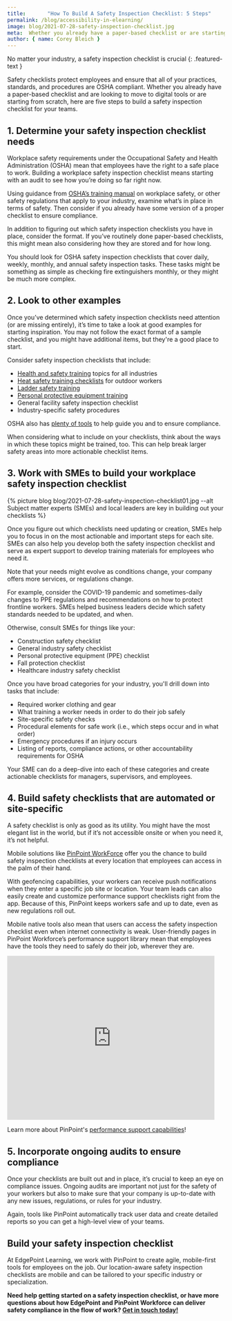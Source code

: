 ```yaml
---
title:       "How To Build A Safety Inspection Checklist: 5 Steps"
permalink: /blog/accessibility-in-elearning/
image: blog/2021-07-28-safety-inspection-checklist.jpg
meta:  Whether you already have a paper-based checklist or are starting from scratch, here are five steps to build a digital safety inspection checklist for your teams.
author: { name: Corey Bleich }
---
```


No matter your industry, a safety inspection checklist is crucial
{: .featured-text }

Safety checklists protect employees and ensure that all of your practices, standards, and procedures are OSHA compliant. Whether you already have a paper-based checklist and are looking to move to digital tools or are starting from scratch, here are five steps to build a safety inspection checklist for your teams.

## 1. Determine your safety inspection checklist needs 

Workplace safety requirements under the Occupational Safety and Health Administration (OSHA) mean that employees have the right to a safe place to work. Building a workplace safety inspection checklist means starting with an audit to see how you’re doing so far right now.

Using guidance from [OSHA’s training manual](https://www.osha.gov/sites/default/files/publications/osha2254.pdf) on workplace safety, or other safety regulations that apply to your industry, examine what’s in place in terms of safety. Then consider if you already have some version of a proper checklist to ensure compliance.

In addition to figuring out which safety inspection checklists you have in place, consider the format. If you’ve routinely done paper-based checklists, this might mean also considering how they are stored and for how long.

You should look for OSHA safety inspection checklists that cover daily, weekly, monthly, and annual safety inspection tasks. These tasks might be something as simple as checking fire extinguishers monthly, or they might be much more complex.

## 2. Look to other examples

Once you’ve determined which safety inspection checklists need attention (or are missing entirely), it’s time to take a look at good examples for starting inspiration. You may not follow the exact format of a sample checklist, and you might have additional items, but they're a good place to start.

Consider safety inspection checklists that include:

* [Health and safety training](/blog/employee-safety-training-topics/) topics for all industries
* [Heat safety training checklists](/blog/heat-safety-training/) for outdoor workers
* [Ladder safety training](h/blog/ladder-safety-training/)
* [Personal protective equipment training](/blog/ppe-training/)
* General facility safety inspection checklist
* Industry-specific safety procedures

OSHA also has [plenty of tools](https://www.osha.gov/complianceassistance/quickstarts/general-industry) to help guide you and to ensure compliance. 

When considering what to include on your checklists, think about the ways in which these topics might be trained, too. This can help break larger safety areas into more actionable checklist items.

## 3. Work with SMEs to build your workplace safety inspection checklist 


{% picture blog blog/2021-07-28-safety-inspection-checklist01.jpg --alt Subject matter experts (SMEs) and local leaders are key in building out your checklists %}



Once you figure out which checklists need updating or creation, SMEs help you to focus in on the most actionable and important steps for each site. SMEs can also help you develop both the safety inspection checklist and serve as expert support to develop training materials for employees who need it.

Note that your needs might evolve as conditions change, your company offers more services, or regulations change.

For example, consider the COVID-19 pandemic and sometimes-daily changes to PPE regulations and recommendations on how to protect frontline workers. SMEs helped business leaders decide which safety standards needed to be updated, and when.

Otherwise, consult SMEs for things like your:

* Construction safety checklist
* General industry safety checklist
* Personal protective equipment (PPE) checklist
* Fall protection checklist
* Healthcare industry safety checklist

Once you have broad categories for your industry, you'll drill down into tasks that include:

* Required worker clothing and gear
* What training a worker needs in order to do their job safely
* Site-specific safety checks
* Procedural elements for safe work (i.e., which steps occur and in what order)
* Emergency procedures if an injury occurs
* Listing of reports, compliance actions, or other accountability requirements for OSHA

Your SME can do a deep-dive into each of these categories and create actionable checklists for managers, supervisors, and employees.

## 4. Build safety checklists that are automated or site-specific 

A safety checklist is only as good as its utility. You might have the most elegant list in the world, but if it’s not accessible onsite or when you need it, it’s not helpful.

Mobile solutions like [PinPoint WorkForce](https://www.pinpointworkforce.com/solutions) offer you the chance to build safety inspection checklists at every location that employees can access in the palm of their hand.

With geofencing capabilities, your workers can receive push notifications when they enter a specific job site or location. Your team leads can also easily create and customize performance support checklists right from the app. Because of this, PinPoint keeps workers safe and up to date, even as new regulations roll out.

Mobile native tools also mean that users can access the safety inspection checklist even when internet connectivity is weak. User-friendly pages in PinPoint Workforce’s performance support library mean that employees have the tools they need to safely do their job, wherever they are.


<div class="responsive-embed">
  <iframe src="https://player.vimeo.com/video/219609124"
          loading=lazy
          width="480" 
          height="380" 
          frameborder="0" 
          webkitallowfullscreen mozallowfullscreen allowfullscreen></iframe>
</div>


Learn more about PinPoint's [performance support capabilities](https://www.edgepointlearning.com/performance-support/)!

## 5. Incorporate ongoing audits to ensure compliance 

Once your checklists are built out and in place, it’s crucial to keep an eye on compliance issues. Ongoing audits are important not just for the safety of your workers but also to make sure that your company is up-to-date with any new issues, regulations, or rules for your industry.

Again, tools like PinPoint automatically track user data and create detailed reports so you can get a high-level view of your teams.

## Build your safety inspection checklist 

At EdgePoint Learning, we work with PinPoint to create agile, mobile-first tools for employees on the job. Our location-aware safety inspection checklists are mobile and can be tailored to your specific industry or specialization.

**Need help getting started on a safety inspection checklist, or have more questions about how EdgePoint and PinPoint Workforce can deliver safety compliance in the flow of work? [Get in touch today!](/form/demo/)**
